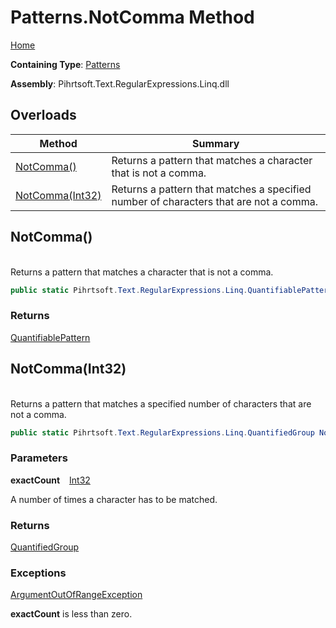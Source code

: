 # Patterns\.NotComma Method

[Home](../../../../../../README.md)

**Containing Type**: [Patterns](../README.md)

**Assembly**: Pihrtsoft\.Text\.RegularExpressions\.Linq\.dll

## Overloads

| Method | Summary |
| ------ | ------- |
| [NotComma()](#Pihrtsoft_Text_RegularExpressions_Linq_Patterns_NotComma) | Returns a pattern that matches a character that is not a comma\. |
| [NotComma(Int32)](#Pihrtsoft_Text_RegularExpressions_Linq_Patterns_NotComma_System_Int32_) | Returns a pattern that matches a specified number of characters that are not a comma\. |

## NotComma\(\) <a name="Pihrtsoft_Text_RegularExpressions_Linq_Patterns_NotComma"></a>

\
Returns a pattern that matches a character that is not a comma\.

```csharp
public static Pihrtsoft.Text.RegularExpressions.Linq.QuantifiablePattern NotComma()
```

### Returns

[QuantifiablePattern](../../QuantifiablePattern/README.md)

## NotComma\(Int32\) <a name="Pihrtsoft_Text_RegularExpressions_Linq_Patterns_NotComma_System_Int32_"></a>

\
Returns a pattern that matches a specified number of characters that are not a comma\.

```csharp
public static Pihrtsoft.Text.RegularExpressions.Linq.QuantifiedGroup NotComma(int exactCount)
```

### Parameters

**exactCount** &ensp; [Int32](https://docs.microsoft.com/en-us/dotnet/api/system.int32)

A number of times a character has to be matched\.

### Returns

[QuantifiedGroup](../../QuantifiedGroup/README.md)

### Exceptions

[ArgumentOutOfRangeException](https://docs.microsoft.com/en-us/dotnet/api/system.argumentoutofrangeexception)

**exactCount** is less than zero\.

